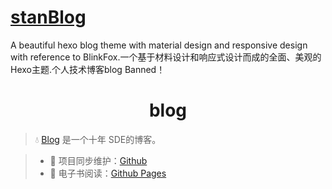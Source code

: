 # [stanBlog](https://stan370.github.io/)
A beautiful hexo blog theme with material design and responsive design with reference to BlinkFox.一个基于材料设计和响应式设计而成的全面、美观的Hexo主题.个人技术博客blog 
Banned！
<h1 align="center">blog</h1>

> 💧 [Blog](https://github.com/dunwu/blog/) 是一个十年 SDE的博客。

> - 🔁 项目同步维护：[Github](https://github.com/Stan370/stan370.github.io/) 
> - 📖 电子书阅读：[Github Pages](https://stan370.github.io//) 
